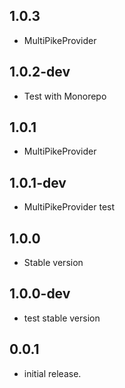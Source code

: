 ## 1.0.3

* MultiPikeProvider

## 1.0.2-dev

* Test with Monorepo

## 1.0.1

* MultiPikeProvider

## 1.0.1-dev

* MultiPikeProvider test

## 1.0.0

* Stable version

## 1.0.0-dev

* test stable version

## 0.0.1

* initial release.

